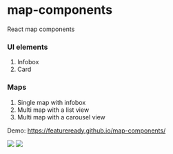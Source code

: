 # map-components
React map components

### UI elements
1. Infobox
2. Card

### Maps
1. Single map with infobox
2. Multi map with a list view
3. Multi map with a carousel view

Demo: https://featureready.github.io/map-components/

<img src="https://res.cloudinary.com/beaconmaker/image/upload/v1553165656/Screen_Shot_2019-03-21_at_9.52.56_pm_irwhnp.png" />
<img src="https://res.cloudinary.com/beaconmaker/image/upload/v1553165656/Screen_Shot_2019-03-21_at_9.53.08_pm_rh5059.png" />
